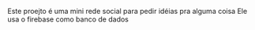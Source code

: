 Este proejto é uma mini rede social para pedir idéias pra alguma coisa
Ele usa o firebase como banco de dados
